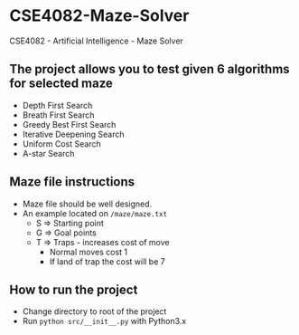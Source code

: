 # CSE4082-Maze-Solver
CSE4082 - Artificial Intelligence - Maze Solver

## The project allows you to test given 6 algorithms for selected maze
  - Depth First Search
  - Breath First Search
  - Greedy Best First Search
  - Iterative Deepening Search
  - Uniform Cost Search
  - A-star Search

## Maze file instructions
  - Maze file should be well designed.
  - An example located on `/maze/maze.txt`
    - S => Starting point
    - G => Goal points
    - T => Traps - increases cost of move
      - Normal moves cost 1
      - If land of trap the cost will be 7

## How to run the project
  - Change directory to root of the project
  - Run `python src/__init__.py` with Python3.x
